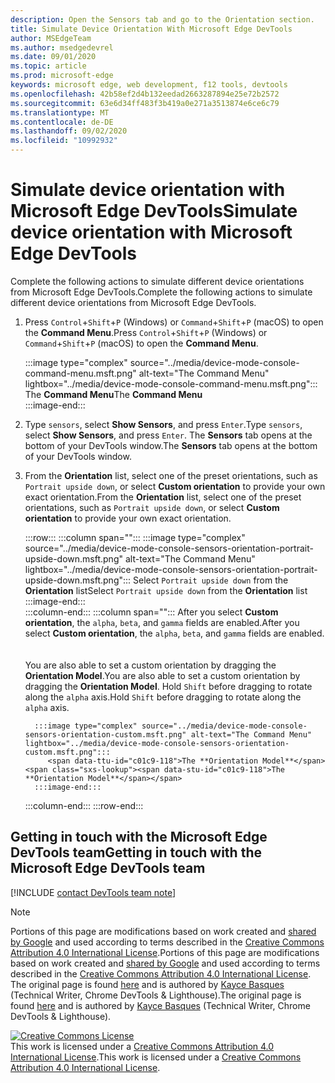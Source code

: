 ```yaml
---
description: Open the Sensors tab and go to the Orientation section.
title: Simulate Device Orientation With Microsoft Edge DevTools
author: MSEdgeTeam
ms.author: msedgedevrel
ms.date: 09/01/2020
ms.topic: article
ms.prod: microsoft-edge
keywords: microsoft edge, web development, f12 tools, devtools
ms.openlocfilehash: 42b58ef2d4b132eedad2663287894e25e72b2572
ms.sourcegitcommit: 63e6d34ff483f3b419a0e271a3513874e6ce6c79
ms.translationtype: MT
ms.contentlocale: de-DE
ms.lasthandoff: 09/02/2020
ms.locfileid: "10992932"
---
```

<!-- Copyright Kayce Basques 

   Licensed under the Apache License, Version 2.0 (the "License");
   you may not use this file except in compliance with the License.
   You may obtain a copy of the License at

       https://www.apache.org/licenses/LICENSE-2.0

   Unless required by applicable law or agreed to in writing, software
   distributed under the License is distributed on an "AS IS" BASIS,
   WITHOUT WARRANTIES OR CONDITIONS OF ANY KIND, either express or implied.
   See the License for the specific language governing permissions and
   limitations under the License.  -->

# <span data-ttu-id="c01c9-104">Simulate device orientation with Microsoft Edge DevTools</span><span class="sxs-lookup"><span data-stu-id="c01c9-104">Simulate device orientation with Microsoft Edge DevTools</span></span>  

<span data-ttu-id="c01c9-105">Complete the following actions to simulate different device orientations from Microsoft Edge DevTools.</span><span class="sxs-lookup"><span data-stu-id="c01c9-105">Complete the following actions to simulate different device orientations from Microsoft Edge DevTools.</span></span>  

<!--todo: update device orientation section when available -->  

1.  <span data-ttu-id="c01c9-106">Press `Control`+`Shift`+`P` \(Windows\) or `Command`+`Shift`+`P` \(macOS\) to open the **Command Menu**.</span><span class="sxs-lookup"><span data-stu-id="c01c9-106">Press `Control`+`Shift`+`P` \(Windows\) or `Command`+`Shift`+`P` \(macOS\) to open the **Command Menu**.</span></span>  
    
    :::image type="complex" source="../media/device-mode-console-command-menu.msft.png" alt-text="The Command Menu" lightbox="../media/device-mode-console-command-menu.msft.png":::
       <span data-ttu-id="c01c9-108">The **Command Menu**</span><span class="sxs-lookup"><span data-stu-id="c01c9-108">The **Command Menu**</span></span>  
    :::image-end:::  
    
1.  <span data-ttu-id="c01c9-109">Type `sensors`, select **Show Sensors**, and press `Enter`.</span><span class="sxs-lookup"><span data-stu-id="c01c9-109">Type `sensors`, select **Show Sensors**, and press `Enter`.</span></span>  <span data-ttu-id="c01c9-110">The **Sensors** tab opens at the bottom of your DevTools window.</span><span class="sxs-lookup"><span data-stu-id="c01c9-110">The **Sensors** tab opens at the bottom of your DevTools window.</span></span>  
1.  <span data-ttu-id="c01c9-111">From the **Orientation** list, select one of the preset orientations, such as `Portrait upside down`, or select **Custom orientation** to provide your own exact orientation.</span><span class="sxs-lookup"><span data-stu-id="c01c9-111">From the **Orientation** list, select one of the preset orientations, such as `Portrait upside down`, or select **Custom orientation** to provide your own exact orientation.</span></span>  
    
    :::row:::
       :::column span="":::
          :::image type="complex" source="../media/device-mode-console-sensors-orientation-portrait-upside-down.msft.png" alt-text="The Command Menu" lightbox="../media/device-mode-console-sensors-orientation-portrait-upside-down.msft.png":::
             <span data-ttu-id="c01c9-113">Select `Portrait upside down` from the **Orientation** list</span><span class="sxs-lookup"><span data-stu-id="c01c9-113">Select `Portrait upside down` from the **Orientation** list</span></span>  
          :::image-end:::  
       :::column-end:::
       :::column span="":::
          <span data-ttu-id="c01c9-114">After you select **Custom orientation**, the `alpha`, `beta`, and `gamma` fields are enabled.</span><span class="sxs-lookup"><span data-stu-id="c01c9-114">After you select **Custom orientation**, the `alpha`, `beta`, and `gamma` fields are enabled.</span></span>  
          <!--See [Alpha][alpha], [Beta][beta], and [Gamma][gamma] to understand how each axis works.  -->  
          <!--todo: update links to alpha, beta, and gamma section when available -->  
          <span data-ttu-id="c01c9-115">You are also able to set a custom orientation by dragging the **Orientation Model**.</span><span class="sxs-lookup"><span data-stu-id="c01c9-115">You are also able to set a custom orientation by dragging the **Orientation Model**.</span></span>  <span data-ttu-id="c01c9-116">Hold `Shift` before dragging to rotate along the `alpha` axis.</span><span class="sxs-lookup"><span data-stu-id="c01c9-116">Hold `Shift` before dragging to rotate along the `alpha` axis.</span></span>  
          
          :::image type="complex" source="../media/device-mode-console-sensors-orientation-custom.msft.png" alt-text="The Command Menu" lightbox="../media/device-mode-console-sensors-orientation-custom.msft.png":::
             <span data-ttu-id="c01c9-118">The **Orientation Model**</span><span class="sxs-lookup"><span data-stu-id="c01c9-118">The **Orientation Model**</span></span>  
          :::image-end:::  
       :::column-end:::
    :::row-end:::
    
## <span data-ttu-id="c01c9-119">Getting in touch with the Microsoft Edge DevTools team</span><span class="sxs-lookup"><span data-stu-id="c01c9-119">Getting in touch with the Microsoft Edge DevTools team</span></span>  

[!INCLUDE [contact DevTools team note](../includes/contact-devtools-team-note.md)]  

<!-- links -->  

<!--[WebFundamentasNativeHardwareDeviceOrientationIndex]: /web/fundamentals/native-hardware/device-orientation/index "Device Orientation & Motion"  -->  
<!--[WebFundamentasNativeHardwareDeviceOrientationIndexAlpha]: /web/fundamentals/native-hardware/device-orientation/index#alpha "Alpha - Device Orientation & Motion"  -->  
<!--[WebFundamentasNativeHardwareDeviceOrientationIndexBeta]: /web/fundamentals/native-hardware/device-orientation/index#beta "Beta - Device Orientation & Motion"  -->  
<!--[WebFundamentasNativeHardwareDeviceOrientationIndexGamma]: /web/fundamentals/native-hardware/device-orientation/index#gamma "Gamma - Device Orientation & Motion"  -->  

> [!NOTE]
> <span data-ttu-id="c01c9-120">Portions of this page are modifications based on work created and [shared by Google][GoogleSitePolicies] and used according to terms described in the [Creative Commons Attribution 4.0 International License][CCA4IL].</span><span class="sxs-lookup"><span data-stu-id="c01c9-120">Portions of this page are modifications based on work created and [shared by Google][GoogleSitePolicies] and used according to terms described in the [Creative Commons Attribution 4.0 International License][CCA4IL].</span></span>  
> <span data-ttu-id="c01c9-121">The original page is found [here](https://developers.google.com/web/tools/chrome-devtools/device-mode/orientation) and is authored by [Kayce Basques][KayceBasques] \(Technical Writer, Chrome DevTools \& Lighthouse\).</span><span class="sxs-lookup"><span data-stu-id="c01c9-121">The original page is found [here](https://developers.google.com/web/tools/chrome-devtools/device-mode/orientation) and is authored by [Kayce Basques][KayceBasques] \(Technical Writer, Chrome DevTools \& Lighthouse\).</span></span>  

[![Creative Commons License][CCby4Image]][CCA4IL]  
<span data-ttu-id="c01c9-123">This work is licensed under a [Creative Commons Attribution 4.0 International License][CCA4IL].</span><span class="sxs-lookup"><span data-stu-id="c01c9-123">This work is licensed under a [Creative Commons Attribution 4.0 International License][CCA4IL].</span></span>  

[CCA4IL]: https://creativecommons.org/licenses/by/4.0  
[CCby4Image]: https://i.creativecommons.org/l/by/4.0/88x31.png  
[GoogleSitePolicies]: https://developers.google.com/terms/site-policies  
[KayceBasques]: https://developers.google.com/web/resources/contributors/kaycebasques  
